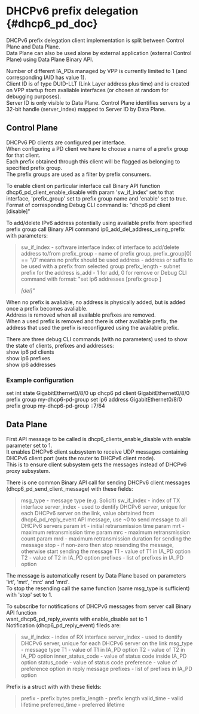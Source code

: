 # DHCPv6 prefix delegation    {#dhcp6_pd_doc}

DHCPv6 prefix delegation client implementation is split between Control Plane and Data Plane.  
Data Plane can also be used alone by external application (external Control Plane) using Data Plane Binary API.  

Number of different IA\_PDs managed by VPP is currently limited to 1 (and corresponding IAID has value 1).  
Client ID is of type DUID-LLT (Link Layer address plus time) and is created on VPP startup from avaliable interfaces (or chosen at random for debugging purposes).  
Server ID is only visible to Data Plane. Control Plane identifies servers by a 32-bit handle (server\_index) mapped to Server ID by Data Plane.  

## Control Plane

DHCPv6 PD clients are configured per interface.  
When configuring a PD client we have to choose a name of a prefix group for that client.  
Each prefix obtained through this client will be flagged as belonging to specified prefix group.  
The prefix groups are used as a filter by prefix consumers.  

To enable client on particular interface call Binary API function dhcp6\_pd\_client\_enable\_disable with param 'sw\_if\_index' set to that interface,
'prefix\_group' set to prefix group name and 'enable' set to true.  
Format of corresponding Debug CLI command is: "dhcp6 pd client <interface> [disable]"  

To add/delete IPv6 address potentially using available prefix from specified prefix group call Binary API command ip6\_add\_del\_address\_using\_prefix with parameters:  
> sw\_if\_index - software interface index of interface to add/delete address to/from
> prefix\_group - name of prefix group, prefix\_group[0] == '\0' means no prefix should be used
> address - address or suffix to be used with a prefix from selected group
> prefix\_length - subnet prefix for the address
> is\_add - 1 for add, 0 for remove
or Debug CLI command with format: "set ip6 addresses <interface> [prefix group <n>] <address> [del]"

When no prefix is avaliable, no address is physically added, but is added once a prefix becomes avaliable.  
Address is removed when all available prefixes are removed.  
When a used prefix is removed and there is other available prefix, the address that used the prefix is reconfigured using the available prefix.  

There are three debug CLI commands (with no parameters) used to show the state of clients, prefixes and addresses:  
  show ip6 pd clients  
  show ip6 prefixes  
  show ip6 addresses  
  
### Example configuration

set int state GigabitEthernet0/8/0 up
dhcp6 pd client GigabitEthernet0/8/0 prefix group my-dhcp6-pd-group
set ip6 address GigabitEthernet0/8/0 prefix group my-dhcp6-pd-group ::7/64

## Data Plane

First API message to be called is dhcp6\_clients\_enable\_disable with enable parameter set to 1.  
It enables DHCPv6 client subsystem to receive UDP messages containing DHCPv6 client port (sets the router to DHCPv6 client mode).  
This is to ensure client subsystem gets the messages instead of DHCPv6 proxy subsystem.  
  
There is one common Binary API call for sending DHCPv6 client messages (dhcp6\_pd\_send\_client\_message) with these fields:  
> msg\_type - message type (e.g. Solicit)
> sw\_if\_index - index of TX interface
> server\_index - used to dentify DHCPv6 server,
                 unique for each DHCPv6 server on the link,
                 value obrtained from dhcp6\_pd\_reply\_event API message,
                 use ~0 to send message to all DHCPv6 servers
> param irt - initial retransmission time
> param mrt - maximum retransmission time
> param mrc - maximum retransmission count
> param mrd - maximum retransmission duration for sending the message
> stop - if non-zero then stop resending the message, otherwise start sending the message
> T1 - value of T1 in IA\_PD option
> T2 - value of T2 in IA\_PD option
> prefixes - list of prefixes in IA\_PD option

The message is automatically resent by Data Plane based on parameters 'irt', 'mrt', 'mrc' and 'mrd'.  
To stop the resending call the same function (same msg\_type is sufficient) with 'stop' set to 1.  

To subscribe for notifications of DHCPv6 messages from server call Binary API function  
want\_dhcp6\_pd\_reply\_events with enable\_disable set to 1  
Notification (dhcp6\_pd\_reply\_event) fileds are:  
> sw\_if\_index - index of RX interface
> server\_index - used to dentify DHCPv6 server, unique for each DHCPv6 server on the link
> msg\_type - message type
> T1 - value of T1 in IA\_PD option
> T2 - value of T2 in IA\_PD option
> inner\_status\_code - value of status code inside IA\_PD option
> status\_code - value of status code
> preference - value of preference option in reply message
> prefixes - list of prefixes in IA\_PD option

Prefix is a struct with with these fields:  
> prefix - prefix bytes
> prefix\_length - prefix length
> valid\_time - valid lifetime
> preferred\_time - preferred lifetime
